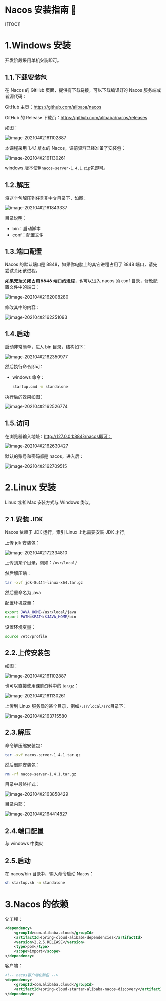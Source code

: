 # Nacos 安装指南 🧙

[[TOC]]

# 1.Windows 安装

开发阶段采用单机安装即可。

## 1.1.下载安装包

在 Nacos 的 GitHub 页面，提供有下载链接，可以下载编译好的 Nacos 服务端或者源代码：

GitHub 主页：https://github.com/alibaba/nacos

GitHub 的 Release 下载页：https://github.com/alibaba/nacos/releases

如图：

![image-20210402161102887](./assets/image-20210402161102887.png)

本课程采用 1.4.1.版本的 Nacos，课前资料已经准备了安装包：

![image-20210402161130261](./assets/image-20210402161130261.png)

windows 版本使用`nacos-server-1.4.1.zip`包即可。

## 1.2.解压

将这个包解压到任意非中文目录下，如图：

![image-20210402161843337](./assets/image-20210402161843337.png)

目录说明：

- bin：启动脚本
- conf：配置文件

## 1.3.端口配置

Nacos 的默认端口是 8848，如果你电脑上的其它进程占用了 8848 端口，请先尝试关闭该进程。

**如果无法关闭占用 8848 端口的进程**，也可以进入 nacos 的 conf 目录，修改配置文件中的端口：

![image-20210402162008280](./assets/image-20210402162008280.png)

修改其中的内容：

![image-20210402162251093](./assets/image-20210402162251093.png)

## 1.4.启动

启动非常简单，进入 bin 目录，结构如下：

![image-20210402162350977](./assets/image-20210402162350977.png)

然后执行命令即可：

- windows 命令：

  ```cmd
  startup.cmd -m standalone
  ```

执行后的效果如图：

![image-20210402162526774](./assets/image-20210402162526774.png)

## 1.5.访问

在浏览器输入地址：http://127.0.0.1:8848/nacos即可：

![image-20210402162630427](./assets/image-20210402162630427.png)

默认的账号和密码都是 nacos，进入后：

![image-20210402162709515](./assets/image-20210402162709515.png)

# 2.Linux 安装

Linux 或者 Mac 安装方式与 Windows 类似。

## 2.1.安装 JDK

Nacos 依赖于 JDK 运行，索引 Linux 上也需要安装 JDK 才行。

上传 jdk 安装包：

![image-20210402172334810](./assets/image-20210402172334810.png)

上传到某个目录，例如：`/usr/local/`

然后解压缩：

```sh
tar -xvf jdk-8u144-linux-x64.tar.gz
```

然后重命名为 java

配置环境变量：

```sh
export JAVA_HOME=/usr/local/java
export PATH=$PATH:$JAVA_HOME/bin
```

设置环境变量：

```sh
source /etc/profile
```

## 2.2.上传安装包

如图：

![image-20210402161102887](./assets/image-20210402161102887.png)

也可以直接使用课前资料中的 tar.gz：

![image-20210402161130261](./assets/image-20210402161130261.png)

上传到 Linux 服务器的某个目录，例如`/usr/local/src`目录下：

![image-20210402163715580](./assets/image-20210402163715580.png)

## 2.3.解压

命令解压缩安装包：

```sh
tar -xvf nacos-server-1.4.1.tar.gz
```

然后删除安装包：

```sh
rm -rf nacos-server-1.4.1.tar.gz
```

目录中最终样式：

![image-20210402163858429](./assets/image-20210402163858429.png)

目录内部：

![image-20210402164414827](./assets/image-20210402164414827.png)

## 2.4.端口配置

与 windows 中类似

## 2.5.启动

在 nacos/bin 目录中，输入命令启动 Nacos：

```sh
sh startup.sh -m standalone
```

# 3.Nacos 的依赖

父工程：

```xml
<dependency>
    <groupId>com.alibaba.cloud</groupId>
    <artifactId>spring-cloud-alibaba-dependencies</artifactId>
    <version>2.2.5.RELEASE</version>
    <type>pom</type>
    <scope>import</scope>
</dependency>
```

客户端：

```xml
<!-- nacos客户端依赖包 -->
<dependency>
    <groupId>com.alibaba.cloud</groupId>
    <artifactId>spring-cloud-starter-alibaba-nacos-discovery</artifactId>
</dependency>

```
